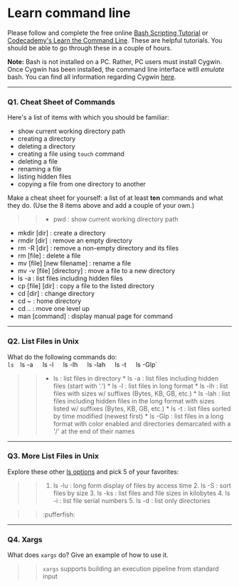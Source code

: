 # Learn command line

Please follow and complete the free online [Bash Scripting Tutorial](https://ryanstutorials.net/bash-scripting-tutorial/) or [Codecademy's Learn the Command Line](https://www.codecademy.com/learn/learn-the-command-line). These are helpful tutorials. You should be able to go through these in a couple of hours.

**Note:** Bash is not installed on a PC. Rather, PC users must install Cygwin. Once Cygwin has been installed, the command line interface witll _emulate_ bash. You can find all information regarding Cygwin [here](https://www.cygwin.com/).

---

### Q1.  Cheat Sheet of Commands  

Here's a list of items with which you should be familiar:  
* show current working directory path
* creating a directory
* deleting a directory
* creating a file using `touch` command
* deleting a file
* renaming a file
* listing hidden files
* copying a file from one directory to another

Make a cheat sheet for yourself: a list of at least **ten** commands and what they do.  (Use the 8 items above and add a couple of your own.)  

> > * pwd : show current working directory path
   * mkdir [dir] : create a directory
   * rmdir [dir] : remove an empty directory
   * rm -R [dir] : remove a non-empty directory and its files
   * rm [file] : delete a file
   * mv [file] [new filename] : rename a file
   * mv -v [file] [directory] : move a file to a new directory
   * ls -a : list files including hidden files
   * cp [file] [dir] : copy a file to the listed directory
   * cd [dir] : change directory
   * cd ~ : home directory
   * cd .. : move one level up 
   * man [command] : display manual page for command

---

### Q2.  List Files in Unix   

What do the following commands do:  
`ls 
`ls -a`  
`ls -l`  
`ls -lh`  
`ls -lah`  
`ls -t`  
`ls -Glp`  

> > * ls : list files in directory
    * ls -a : list files including hidden files (start with '.')
    * ls -l : list files in long format
    * ls -lh : list files with sizes w/ suffixes (Bytes, KB, GB, etc.)
    * ls -lah : list files including hidden files in the long format with sizes listed w/ suffixes (Bytes, KB, GB, etc.)
    * ls -t : list files sorted by time modified (newest first)
    * ls -Glp : list files in a long format with color enabled and directories demarcated with a '/' at the end of their names

---

### Q3.  More List Files in Unix  

Explore these other [ls options](http://www.techonthenet.com/unix/basic/ls.php) and pick 5 of your favorites:

> > 1. ls -lu : long form display of files by access time
    2. ls -S : sort files by size
    3. ls -ks : list files and file sizes in kilobytes
    4. ls -i : list file serial numbers
    5. ls -d : list only directories

> > :pufferfish:
---

### Q4.  Xargs   

What does `xargs` do? Give an example of how to use it.

> >  `xargs` supports building an execution pipeline from standard input

 

